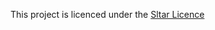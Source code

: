 This project is licenced under the [Sltar Licence](https://github.com/Gottox/sltar/blob/f43d20638774b1f77ef4fa606330126872ae549d/LICENSE)
